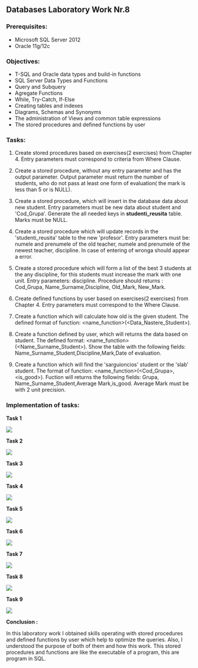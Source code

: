 ## Databases Laboratory Work Nr.8


### Prerequisites:
  - Microsoft SQL Server 2012
  - Oracle 11g/12c

### Objectives:
  - T-SQL and Oracle data types and build-in functions
  - SQL Server Data Types and Functions
  - Query and Subquery
  - Agregate Functions
  - While, Try-Catch, If-Else
  - Creating tables and indexes
  - Diagrams, Schemas and Synonyms
  - The administration of Views and common table expressions
  - The stored procedures and defined functions by user
  
 ### Tasks: 
 
 1. Create stored procedures based on exercises(2 exercises) from Chapter 4. Entry parameters must correspond to criteria from 
 Where Clause. 
 
 2. Create a stored procedure, without any entry parameter and has the output parameter. Output parameter must return the number
 of students, who do not pass at least one form of evaluation( the mark is less than 5 or is NULL). 
 
 3. Create a stored procedure, which will insert in the database data about new student. Entry parameters must be new data about 
 student and 'Cod_Grupa'. Generate the all needed keys in **studenti_reusita** table. Marks must be NULL. 
 
 4. Create a stored procedure which will update records in the 'studenti_reusita' table to the new 'profesor'. Entry parameters
 must be: numele and prenumele of the old teacher, numele and prenumele of the newest teacher, discipline. In case of entering
 of wronga should appear a error. 
 
 5. Create a stored procedure which will form a list of the best 3 students at the any discipline, for this students must 
 increase the mark with one unit. Entry parameters: discipline. Procedure should returns : Cod_Grupa, Name_Surname,Discipline,
 Old_Mark, New_Mark. 
 
 6. Create defined functions by user based on exercises(2 exercises) from Chapter 4. Entry parameters must correspond to the 
 Where Clause. 
 
 7. Create a function which will calculate how old is the given student. The defined format of function: <name_function>(<Data_Nastere_Student>). 
 
 8. Create a function defined by user, which will returns the data based on student. The defined format: <name_function>(<Name_Surname_Student>).
 Show the table with the following fields: Name_Surname_Student,Discipline,Mark,Date of evaluation. 
 
 9. Create a function which will find the 'sarguioncios' student or the 'slab' student. The format of function:
 <name_function>(<Cod_Grupa>, <is_good>). Fuction will returns the following fields: Grupa, Name_Surname_Student,Average Mark,is_good.
 Average Mark must be with 2 unit precision. 
 
  ### Implementation of tasks: 
 
 **Task 1** 
 
 ![](https://github.com/MihaiGaidau/BDC_Labs/blob/master/lab9/screens/task1.JPG) 
 
 **Task 2**  
 
 ![](https://github.com/MihaiGaidau/BDC_Labs/blob/master/lab9/screens/task2.JPG)  
 
 
 **Task 3**  
 
 ![](https://github.com/MihaiGaidau/BDC_Labs/blob/master/lab9/screens/task3.JPG)  

 
 **Task 4**  
 
 ![](https://github.com/MihaiGaidau/BDC_Labs/blob/master/lab9/screens/task4.JPG)  

 
 
 **Task 5**  
 
 ![](https://github.com/MihaiGaidau/BDC_Labs/blob/master/lab9/screens/task5.JPG)  

 
 
 **Task 6**  
 
 ![](https://github.com/MihaiGaidau/BDC_Labs/blob/master/lab9/screens/task6.JPG)  
  
 
 
 **Task 7**  
 
 ![](https://github.com/MihaiGaidau/BDC_Labs/blob/master/lab9/screens/task7.JPG)  
 


 **Task 8**  
 
 ![](https://github.com/MihaiGaidau/BDC_Labs/blob/master/lab9/screens/task8.JPG)  



 **Task 9**  
 
 ![](https://github.com/MihaiGaidau/BDC_Labs/blob/master/lab9/screens/task9.JPG)  



 **Conclusion :**  
 
 In this laboratory work I obtained skills operating with stored procedures and defined functions by user which help to optimize the queries.
 Also, I understood the purpose of both of them and how this work. This stored procedures and functions are like the executable of a program, 
 this are program in SQL.
 
 
 
 